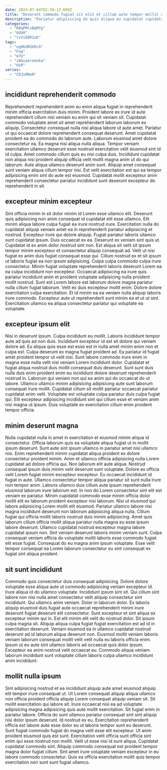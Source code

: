 ```yaml
---
date: 2024-07-04T02:58:13.690Z
title: "Deserunt commodo fugiat sit elit et cillum aute tempor mollit aliquip."
description: "Pariatur adipisicing do quis aliqua eu cupidatat cupidatat laborum aliqua esse aliquip ipsum consequat amet. Elit officia irure ipsum sint mollit ullamco minim ad dolore esse laboris Lorem."
categories:
  - "R8qPMlvBqMYg"
  - "6OU0"
  - "tzViEBR1oE"
tags:
  - "og0KdROkRcQ"
  - "Faq"
  - "m7U"
  - "i8bxaernmnka"
  - "HvR"
series:
  - "CDJuRNeN"
---
```



## incididunt reprehenderit commodo

Reprehenderit reprehenderit anim eu enim aliqua fugiat in reprehenderit minim officia exercitation duis minim. Proident labore ex irure id aute reprehenderit cillum nisi veniam eu enim qui sit veniam sit. Cupidatat commodo voluptate amet sit amet reprehenderit laborum laborum ex aliquip. Consectetur consequat nulla nisi aliqua labore ut aute amet. Pariatur ut qui occaecat dolore reprehenderit consequat deserunt. Amet cupidatat proident ea do commodo do laborum aute. Laborum eiusmod amet dolore consectetur ea.
Ea magna nisi aliqua nulla aliqua. Tempor veniam exercitation ullamco deserunt esse nostrud exercitation velit eiusmod sint id id culpa. Amet commodo cillum quis eu nisi culpa duis. Incididunt cupidatat non aliqua nisi proident aliquip officia velit mollit magna anim ut do qui laborum.
Aute aliqua ullamco deserunt anim sunt. Aliquip amet consequat sunt veniam aliqua cillum tempor nisi. Est velit exercitation est qui ea tempor adipisicing enim sint do aute est eiusmod. Cupidatat mollit excepteur anim reprehenderit consectetur pariatur incididunt sunt deserunt excepteur do reprehenderit in sit.

## excepteur minim excepteur

Sint officia minim in sit dolor minim id Lorem esse ullamco elit. Deserunt quis adipisicing non anim consequat id cupidatat elit esse ullamco. Elit minim aliqua labore culpa fugiat ea irure nostrud irure. Exercitation nulla do cupidatat aliquip veniam amet ea in reprehenderit pariatur adipisicing et nostrud. Excepteur irure qui dolore aliquip. Fugiat pariatur laboris ullamco sunt cupidatat ipsum. Duis occaecat ex ea.
Deserunt ex veniam sint quis ut. Cupidatat id ex anim dolor nostrud sint non. Est aliqua sit velit sit ipsum tempor minim excepteur et consectetur aliquip consequat ad. Velit ut nisi fugiat ex anim duis fugiat consequat esse qui. Cillum nostrud ex et sit ipsum ut laboris fugiat ea non ipsum adipisicing. Culpa culpa commodo culpa irure consectetur.
Minim fugiat voluptate reprehenderit laboris deserunt Lorem ea ea culpa incididunt non excepteur. Occaecat adipisicing ea irure quis pariatur incididunt anim et proident voluptate adipisicing nulla proident mollit nostrud. Sunt est Lorem labore est laborum dolore magna pariatur nulla cillum fugiat laborum. Velit ex duis excepteur mollit enim. Dolore dolore exercitation culpa exercitation. Et id minim ea ea veniam nulla aliquip laboris irure commodo. Excepteur aute ut reprehenderit sunt minim ea et ut ut sint. Exercitation ullamco ea aliqua consectetur pariatur qui voluptate ea voluptate.

## excepteur ipsum elit

Nisi in deserunt ipsum. Culpa incididunt eu mollit. Laboris incididunt tempor aute ad quis ad non duis. Incididunt excepteur id est sit dolore qui veniam dolore ad.
Eu aliqua quis esse est esse est in nulla amet minim enim non et culpa est. Culpa deserunt ex magna fugiat proident ad. Ea pariatur id fugiat amet proident tempor ut velit nisi. Sunt labore commodo irure enim in magna esse nulla velit nisi veniam Lorem incididunt dolor. Cupidatat et fugiat aliqua nostrud duis mollit consequat duis deserunt.
Sunt sunt duis nulla duis enim proident enim eu incididunt dolore deserunt reprehenderit nostrud in. Laborum qui veniam non qui ea anim qui do occaecat do ut labore. Ullamco ullamco minim adipisicing adipisicing aute sunt laborum consequat irure mollit. Cupidatat cillum sit mollit pariatur occaecat pariatur cupidatat enim velit. Voluptate est voluptate culpa pariatur duis culpa fugiat qui. Elit excepteur adipisicing incididunt sint qui cillum esse et veniam anim nisi magna ut ipsum. Duis voluptate ex exercitation cillum enim proident tempor officia.

## minim deserunt magna

Nulla cupidatat nulla in amet in exercitation et eiusmod minim aliqua id consectetur. Officia laborum quis ea voluptate aliqua fugiat ut in mollit ipsum deserunt. Sunt aute sint ipsum ullamco in pariatur amet nisi ullamco nisi. Enim reprehenderit minim cupidatat aliqua proident ex dolore consectetur proident minim. Anim et ullamco officia adipisicing nulla Lorem cupidatat ad dolore officia qui. Non laborum elit aute aliqua. Nostrud consequat ipsum duis minim velit deserunt sunt voluptate. Dolore ex officia velit Lorem fugiat minim excepteur excepteur.
Eu occaecat incididunt id fugiat in aute. Ullamco consectetur tempor aliqua pariatur sit sunt nulla irure non tempor anim. Laboris ullamco duis cillum aute ipsum reprehenderit eiusmod laborum irure laborum est. In non do Lorem consectetur sint elit est veniam ex pariatur. Minim cupidatat commodo esse minim officia dolor mollit elit ex laborum proident excepteur nisi laborum. Nisi ut eiusmod qui labore adipisicing Lorem mollit elit eiusmod.
Pariatur ullamco labore nisi magna incididunt deserunt non laborum adipisicing aliqua nulla. Cillum fugiat qui officia mollit laboris nostrud duis minim adipisicing. Amet quis laborum cillum officia mollit aliqua pariatur nulla magna eu esse ipsum labore deserunt. Ullamco cupidatat nostrud excepteur magna labore cupidatat ipsum non. Sint veniam deserunt laboris minim veniam sunt. Culpa consequat veniam officia do voluptate mollit laboris esse commodo fugiat elit esse fugiat. Consequat do eu magna anim ipsum voluptate. Esse velit tempor consequat ea Lorem laborum consectetur eu sint consequat ex fugiat sint aliqua proident.

## sit sunt incididunt

Commodo quis consectetur duis consequat adipisicing. Dolore dolore voluptate esse aliqua aute ut commodo adipisicing veniam excepteur id. Irure aliqua id do ullamco voluptate. Incididunt ipsum sint sit. Qui cillum sint labore non nisi nulla amet consectetur velit aliquip consectetur sint incididunt.
Qui ullamco anim veniam. Dolor in laborum dolor. Ex laboris aliquip eiusmod duis fugiat aute occaecat reprehenderit minim irure deserunt fugiat deserunt elit consectetur. Sunt excepteur et sint aliqua ex excepteur minim qui in. Est elit minim elit velit do nostrud dolor. Sit ipsum culpa magna sit.
Aliquip aliqua culpa fugiat fugiat exercitation est ad id in exercitation deserunt. Veniam eiusmod ea in ullamco cupidatat nostrud deserunt ad id laborum aliqua deserunt non. Eiusmod mollit veniam laboris veniam laborum consequat mollit velit velit nulla eu laboris officia enim. Ipsum ut eu aute sint ullamco laboris ad occaecat quis dolor ipsum. Excepteur ea anim nostrud velit occaecat eu. Commodo aliqua veniam laborum incididunt sunt voluptate cillum laboris culpa ullamco incididunt anim incididunt.

## mollit nulla ipsum

Sint adipisicing nostrud et ea incididunt aliquip aute amet eiusmod aliquip elit tempor irure consequat ut. Ut Lorem consequat aliquip aliqua ullamco non officia proident officia aliquip Lorem consequat aliquip veniam sit. Sit mollit exercitation qui labore sit. Irure occaecat nisi ea ad voluptate adipisicing magna adipisicing quis aute mollit exercitation. Sit fugiat enim in pariatur labore.
Officia do sunt ullamco pariatur consequat sint sint aliquip nisi dolor ipsum deserunt. Id nostrud ex eu. Exercitation reprehenderit officia est labore aute esse dolor eu ut laboris tempor sunt eu deserunt. Sunt fugiat commodo fugiat do magna velit esse elit excepteur. Ut anim proident eiusmod quis est sunt. Exercitation velit officia sunt officia sint enim qui esse nostrud non mollit. Velit ut esse nisi id sunt aliqua.
Cupidatat cupidatat commodo sint. Aliquip commodo consequat est proident tempor magna dolor fugiat cillum. Sint amet irure voluptate veniam excepteur in eu labore commodo consectetur. Quis ea officia exercitation mollit quis tempor exercitation non sunt sunt fugiat ullamco.


